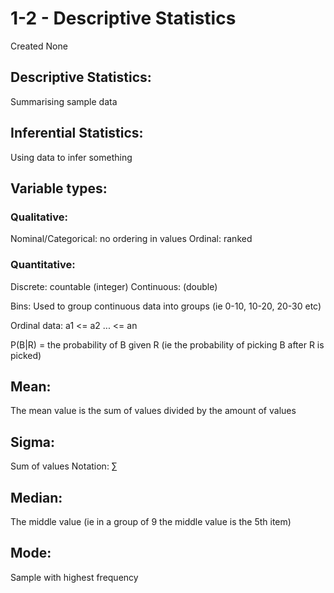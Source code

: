 # 1-2 - Descriptive Statistics
Created None

Descriptive Statistics:
-----------------------
Summarising sample data


Inferential Statistics:
-----------------------
Using data to infer something


Variable types:
---------------

### Qualitative:
Nominal/Categorical: no ordering in values
Ordinal: ranked


### Quantitative:
Discrete: countable (integer)
Continuous: (double)


Bins: Used to group continuous data into groups (ie 0-10, 10-20, 20-30 etc)


Ordinal data: a1 <= a2 ... <= an

P(B|R) = the probability of B given R (ie the probability of picking B after R is picked)

Mean:
-----
The mean value is the sum of values divided by the amount of values


Sigma:
------
Sum of values
Notation: ∑


Median:
-------
The middle value (ie in a group of 9 the middle value is the 5th item)


Mode:
-----
Sample with highest frequency
	



